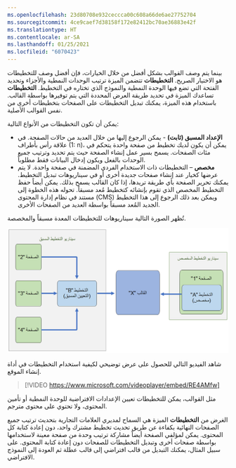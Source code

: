 ```yaml
---
ms.openlocfilehash: 23d80708e932ceccca00c608a66de6ae27752704
ms.sourcegitcommit: 4ce9caef7d38158f172e82412bc70ae36883e42f
ms.translationtype: HT
ms.contentlocale: ar-SA
ms.lasthandoff: 01/25/2021
ms.locfileid: "6070423"
---
```

بينما يتم وصف القوالب بشكل أفضل من خلال الخيارات، فإن أفضل وصف للتخطيطات هو الاختيار الصريح. **التخطيطات** تتضمن الميزة ترتيب الوحدات النمطية والأجزاء وتحديد الفتحة التي تضع فيها الوحدة النمطية والنموذج الذي تختاره في التخطيط. **التخطيطات** تساعدك الميزة في تحديد طريقة العرض المحددة التي يتم توفيرها بواسطة القالب. باستخدام هذه الميزة، يمكنك تبديل التخطيطات على الصفحات بتخطيطات أخرى من نفس القوالب الأصلية. 

يمكن أن تكون التخطيطات من الأنواع التالية:

-   **الإعداد المسبق (ثابت)** - يمكن الرجوع إليها من خلال العديد من حالات الصفحة. في علاقة رأس بأطراف (1: n)، يمكن أن يكون لديك تخطيط من صفحة واحدة يتحكم في مئات الصفحات. يسمح بسير عمل إنشاء الصفحة حيث يتم تحديد وترتيب جميع الوحدات بالفعل ويكون إدخال البيانات فقط مطلوباً.
-   **مخصص** – التخطيطات ذات الاستخدام الفردي المضمنة في صفحة واحدة. لا يتم عرضها كخيار عند إنشاء صفحات جديدة أخرى أو في سيناريوهات تبديل التخطيط. يمكنك تحرير الصفحة بأي طريقة تريدها، إذا كان القالب يسمح بذلك. يمكن أيضاً حفظ التخطيط المخصص الذي تقوم بإنشائه كتخطيط مُعد مسبقاً. تحوله هذه الخطوة إلى مستند في نظام إدارة المحتوى (CMS) ويمكن بعد ذلك الرجوع إلى هذا التخطيط الجديد المُعد مسبقاً بواسطة العديد من الصفحات الأخرى. 

تُظهر الصورة التالية سيناريوهات للتخطيطات المعدة مسبقاً والمخصصة.

![رسم تخطيطي يوضح سيناريوهات التخطيطات المعدة مسبقاً والمخصصة.](../media/layouts.jpg)
 

شاهد الفيديو التالي للحصول على عرض توضيحي لكيفية استخدام التخطيطات في أداة إنشاء الموقع.

 > [!VIDEO https://www.microsoft.com/videoplayer/embed/RE4AMfw]

مثل القوالب، يمكن للتخطيطات تعيين الإعدادات الافتراضية للوحدة النمطية أو تأمين المحتوى، ولا تحتوي على محتوى مترجم. 

الغرض من **التخطيطات** الميزة هي السماح لمديري العلامات التجارية بتحديث ترتيب جميع الصفحات النهائية بكفاءة عن طريق تحديث تخطيط مشترك واحد، دون إعادة كتابة كل المحتوى. يمكن لمؤلفي الصفحة أيضاً مشاركة ترتيب وحدة من صفحة معينة لاستخدامها بواسطة صفحات أخرى وتبديل التخطيطات للصفحات دون إعادة كتابة المحتوى. على سبيل المثال، يمكنك التبديل من قالب افتراضي إلى قالب عطلة ثم العودة إلى النموذج الافتراضي. 
